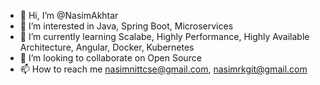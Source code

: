 - 👋 Hi, I’m @NasimAkhtar
- 👀 I’m interested in Java, Spring Boot, Microservices
- 🌱 I’m currently learning Scalabe, Highly Performance, Highly Available Architecture, Angular, Docker, Kubernetes
- 💞️ I’m looking to collaborate on Open Source
- 📫 How to reach me nasimnittcse@gmail.com, nasimrkgit@gmail.com

<!---
NasimAkhtar/NasimAkhtar is a ✨ special ✨ repository because its `README.md` (this file) appears on your GitHub profile.
You can click the Preview link to take a look at your changes.
--->
